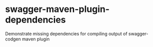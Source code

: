 # swagger-maven-plugin-dependencies
Demonstrate missing dependencies for compiling output of swagger-codgen maven plugin
